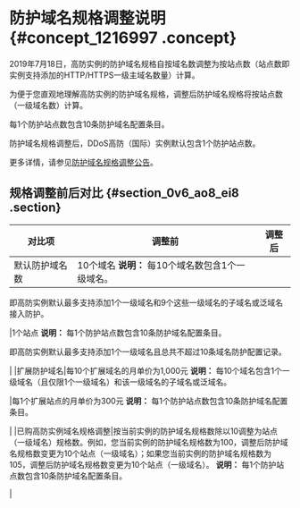 # 防护域名规格调整说明 {#concept_1216997 .concept}

2019年7月18日，高防实例的防护域名规格自按域名数调整为按站点数（站点数即实例支持添加的HTTP/HTTPS一级主域名数量）计算。

为便于您直观地理解高防实例的防护域名规格，调整后防护域名规格将按站点数（一级域名数）计算。

每1个防护站点数包含10条防护域名配置条目。

防护域名规格调整后，DDoS高防（国际）实例默认包含1个防护站点数。

更多详情，请参见[防护域名规格调整公告](https://www.alibabacloud.com/notice/gaofang0718)。

## 规格调整前后对比 {#section_0v6_ao8_ei8 .section}

|对比项|调整前|调整后|
|---|---|---|
|默认防护域名数|10个域名 **说明：** 每10个域名数包含1个一级域名。

即高防实例默认最多支持添加1个一级域名和9个这些一级域名的子域名或泛域名接入防护。

 |1个站点 **说明：** 每1个防护站点数包含10条防护域名配置条目。

即高防实例默认最多支持添加1个一级域名且总共不超过10条域名防护配置记录。

 |
|扩展防护域名|每10个扩展域名的月单价为1,000元 **说明：** 每10个域名包含1个一级域名（且仅限1个一级域名）和该一级域名的子域名或泛域名。

 |每1个扩展站点的月单价为300元 **说明：** 每1个防护站点数包含10条防护域名配置条目。

 |
|已购高防实例域名规格调整|按当前实例的防护域名规格数除以10调整为站点（一级域名）规格数。例如，您当前实例的防护域名规格数为100，调整后防护域名规格数变更为10个站点（一级域名）；如果您当前实例的防护域名规格数为105，调整后防护域名规格数变更为10个站点（一级域名）。 **说明：** 每1个防护站点数包含10条防护域名配置条目。

 |

